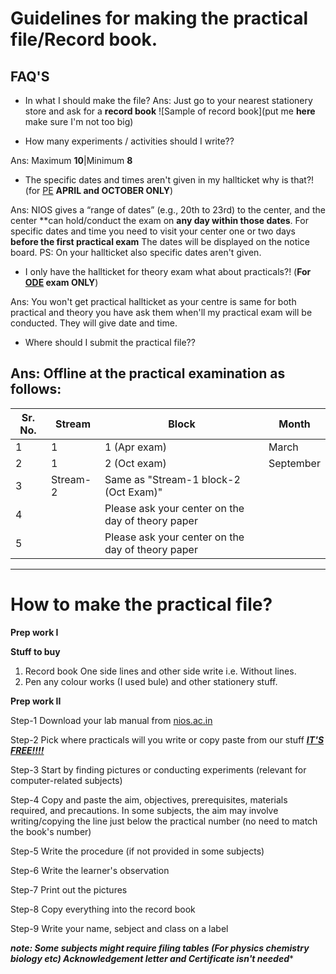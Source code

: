 # Guidelines for making the practical file/Record book.

## FAQ'S
- In what I should make the file?
Ans: Just go to your nearest stationery store and ask for a
**record book**
   ![Sample of record book](put me **here** make sure I'm not too big)

- How many experiments / activities should I write??

Ans: Maximum **10**|Minimum **8**

- The specific dates and times aren't given in my hallticket why is that?! (for [PE](https://nios-students.pages.dev/wiki/Exams-Assignments#pe-public-examination) **APRIL and  OCTOBER ONLY**)

Ans: NIOS gives a “range of dates”  (e.g., 20th to 23rd) to the center, and the center **can hold/conduct the exam on **any day within those dates**. For specific dates and time you need to visit your center one or two days **before the first practical exam** The dates will be displayed on the notice board.
PS: On your hallticket also specific dates aren't given.

- I only have the hallticket for theory exam what about practicals?! (**For [ODE](https://nios-students.pages.dev/wiki/Exams-Assignments#ode-on-demand-examination) exam ONLY**)

Ans: You won't get practical hallticket as your centre is same for both practical and theory you have ask them when'll  my practical exam will be conducted. They will give date and time.

- Where should I submit the practical file??

Ans: Offline at the practical examination as follows:
-----------------------------
| Sr. No. | Stream     | Block                | Month      |
|---------|------------|----------------------|------------|
| 1       | 1          | 1 (Apr exam)          | March      |
| 2       | 1          | 2 (Oct exam)          | September  |
| 3       | Stream-2   | Same as "Stream-1 block-2 (Oct Exam)" | |
| 4       |            | Please ask your center on the day of theory paper | |
| 5       |            | Please ask your center on the day of theory paper | |
--------------------------------

# How to make the practical file?
**Prep work I**
 
**Stuff to buy**

1. Record book 
One side lines and other side write i.e. Without lines.
2. Pen any colour works (I used bule) and other stationery stuff.

**Prep work II**

Step-1 Download your lab manual from [nios.ac.in](https://nios.ac.in/online-course-material.aspx#maincontent)

Step-2 Pick where practicals will you write or copy paste from our stuff [__***IT'S FREE!!!!***__](https://nios-students.pages.dev/wiki/other-materials)

Step-3 Start by finding pictures or conducting experiments (relevant for computer-related subjects)

Step-4 Copy and paste the aim, objectives, prerequisites, materials required, and precautions. In some subjects, the aim may involve writing/copying the line just below the practical number (no need to match the book's number)

Step-5 Write the procedure (if not provided in some subjects)

Step-6 Write the learner's observation

Step-7 Print out the pictures

Step-8 Copy everything into the record book

Step-9 Write your name, sebject and class on a label

***note: Some subjects might require filing tables (For physics chemistry biology etc)
Acknowledgement letter and Certificate isn't needed****




